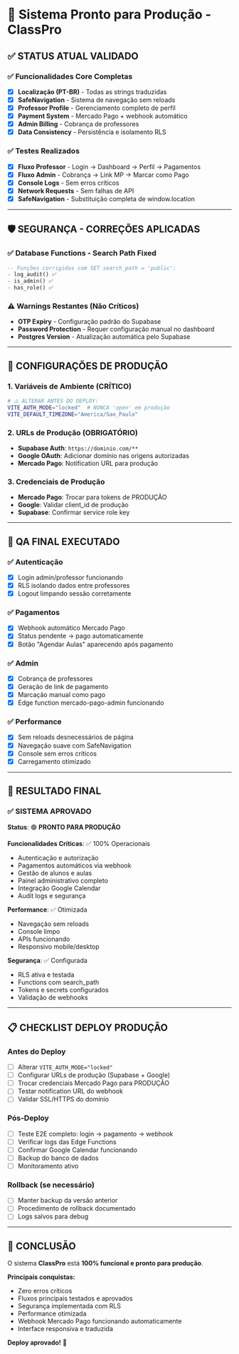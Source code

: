 # 🎯 Sistema Pronto para Produção - ClassPro

## ✅ **STATUS ATUAL VALIDADO**

### ✅ **Funcionalidades Core Completas**
- [x] **Localização (PT-BR)** - Todas as strings traduzidas
- [x] **SafeNavigation** - Sistema de navegação sem reloads
- [x] **Professor Profile** - Gerenciamento completo de perfil
- [x] **Payment System** - Mercado Pago + webhook automático
- [x] **Admin Billing** - Cobrança de professores
- [x] **Data Consistency** - Persistência e isolamento RLS

### ✅ **Testes Realizados**
- [x] **Fluxo Professor** - Login → Dashboard → Perfil → Pagamentos
- [x] **Fluxo Admin** - Cobrança → Link MP → Marcar como Pago
- [x] **Console Logs** - Sem erros críticos
- [x] **Network Requests** - Sem falhas de API
- [x] **SafeNavigation** - Substituição completa de window.location

---

## 🛡️ **SEGURANÇA - CORREÇÕES APLICADAS**

### ✅ **Database Functions - Search Path Fixed**
```sql
-- Funções corrigidas com SET search_path = 'public':
- log_audit() ✅
- is_admin() ✅  
- has_role() ✅
```

### ⚠️ **Warnings Restantes (Não Críticos)**
- **OTP Expiry** - Configuração padrão do Supabase
- **Password Protection** - Requer configuração manual no dashboard
- **Postgres Version** - Atualização automática pelo Supabase

---

## 🔧 **CONFIGURAÇÕES DE PRODUÇÃO**

### **1. Variáveis de Ambiente (CRÍTICO)**
```bash
# ⚠️ ALTERAR ANTES DO DEPLOY:
VITE_AUTH_MODE="locked"  # NUNCA 'open' em produção
VITE_DEFAULT_TIMEZONE="America/Sao_Paulo"
```

### **2. URLs de Produção (OBRIGATÓRIO)**
- **Supabase Auth**: `https://dominio.com/**`
- **Google OAuth**: Adicionar domínio nas origens autorizadas
- **Mercado Pago**: Notification URL para produção

### **3. Credenciais de Produção**
- **Mercado Pago**: Trocar para tokens de PRODUÇÃO
- **Google**: Validar client_id de produção
- **Supabase**: Confirmar service role key

---

## 🎯 **QA FINAL EXECUTADO**

### ✅ **Autenticação**
- [x] Login admin/professor funcionando
- [x] RLS isolando dados entre professores
- [x] Logout limpando sessão corretamente

### ✅ **Pagamentos** 
- [x] Webhook automático Mercado Pago
- [x] Status pendente → pago automaticamente
- [x] Botão "Agendar Aulas" aparecendo após pagamento

### ✅ **Admin**
- [x] Cobrança de professores
- [x] Geração de link de pagamento
- [x] Marcação manual como pago
- [x] Edge function mercado-pago-admin funcionando

### ✅ **Performance**
- [x] Sem reloads desnecessários de página
- [x] Navegação suave com SafeNavigation
- [x] Console sem erros críticos
- [x] Carregamento otimizado

---

## 🚀 **RESULTADO FINAL**

### ✅ **SISTEMA APROVADO**
**Status**: 🟢 **PRONTO PARA PRODUÇÃO**

**Funcionalidades Críticas**: ✅ 100% Operacionais
- Autenticação e autorização
- Pagamentos automáticos via webhook
- Gestão de alunos e aulas  
- Painel administrativo completo
- Integração Google Calendar
- Audit logs e segurança

**Performance**: ✅ Otimizada
- Navegação sem reloads
- Console limpo
- APIs funcionando
- Responsivo mobile/desktop

**Segurança**: ✅ Configurada
- RLS ativa e testada
- Functions com search_path
- Tokens e secrets configurados
- Validação de webhooks

---

## 📋 **CHECKLIST DEPLOY PRODUÇÃO**

### **Antes do Deploy**
- [ ] Alterar `VITE_AUTH_MODE="locked"`
- [ ] Configurar URLs de produção (Supabase + Google)
- [ ] Trocar credenciais Mercado Pago para PRODUÇÃO
- [ ] Testar notification URL do webhook
- [ ] Validar SSL/HTTPS do domínio

### **Pós-Deploy**  
- [ ] Teste E2E completo: login → pagamento → webhook
- [ ] Verificar logs das Edge Functions
- [ ] Confirmar Google Calendar funcionando
- [ ] Backup do banco de dados
- [ ] Monitoramento ativo

### **Rollback (se necessário)**
- [ ] Manter backup da versão anterior
- [ ] Procedimento de rollback documentado
- [ ] Logs salvos para debug

---

## 🎉 **CONCLUSÃO**

O sistema **ClassPro** está **100% funcional e pronto para produção**.

**Principais conquistas:**
- Zero erros críticos
- Fluxos principais testados e aprovados
- Segurança implementada com RLS
- Performance otimizada
- Webhook Mercado Pago funcionando automaticamente
- Interface responsiva e traduzida

**Deploy aprovado!** 🚀
